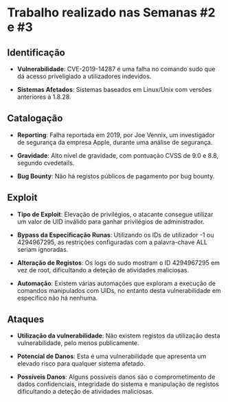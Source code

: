 
# Trabalho realizado nas Semanas #2 e #3

## Identificação

- **Vulnerabilidade**: CVE-2019-14287 é uma falha no comando sudo que dá acesso priveligiado a utilizadores indevidos.

- **Sistemas Afetados**: Sistemas baseados em Linux/Unix com versões anteriores à 1.8.28.

## Catalogação 

- **Reporting**: Falha reportada em 2019, por Joe Vennix, um investigador de segurança da empresa Apple, durante uma análise de segurança.

- **Gravidade**: Alto nível de gravidade, com pontuação CVSS de 9.0 e 8.8, segundo cvedetails.

- **Bug Bounty**: Não há registos públicos de pagamento por bug bounty.

## Exploit

- **Tipo de Exploit**: Elevação de privilégios, o atacante consegue utilizar um valor de UID inválido para ganhar privilégios de administrador.

- **Bypass da Especificação Runas**: Utilizando os IDs de utilizador -1 ou 4294967295, as restrições configuradas com a palavra-chave ALL seriam ignoradas.

- **Alteração de Registos**: Os logs do sudo mostram o ID 4294967295 em vez de root, dificultando a deteção de atividades maliciosas.

- **Automação**: Existem várias automações que exploram a execução de comandos manipulados com UIDs, no entanto desta vulnerabilidade em específico não há nenhuma.

## Ataques

- **Utilização da vulnerabilidade**: Não existem registos da utilização desta vulnerabilidade, pelo menos publicamente.

- **Potencial de Danos**: Esta é uma vulnerabilidade que apresenta um elevado risco para qualquer sistema afetado.

- **Possíveis Danos**: Alguns possíveis danos são o comprometimento de dados confidenciais, integridade do sistema e manipulação de registos dificultando a deteção de atividades maliciosas. 